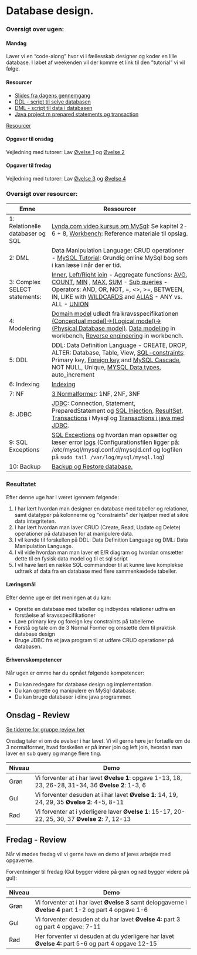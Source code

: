 # Database design.


### Oversigt over ugen:  

#### Mandag
Laver vi en “code-along” hvor vi I fællesskab designer og koder en lille database.
I løbet af weekenden vil der komme et link til den ”tutorial” vi vil følge.

#### Resourcer
- [Slides fra dagens gennemgang](resources/slides.pptm)
- [DDL - script til selve databasen](resources/ddl.sql)
- [DML - script til data i databasen](resources/dml.sql)
- [Java project m prepared statements og transaction](resources/TestDB.zip)


[Resourcer](https://drive.google.com/drive/folders/1YM6ZdDmQkitjEDoRnVKcSuNgoSl_H8-j?usp=sharing)

#### Opgaver til onsdag
Vejledning med tutorer: Lav [Øvelse 1](exercises/SQLex1.md) og [Øvelse 2](exercises/DDLexercise2.md)

#### Opgaver til fredag
Vejledning med tutorer: Lav [Øvelse 3](exercises/NormaliseringEx3.md) og [Øvelse 4](exercises/DatabaseExercise4.md)



### Oversigt over resourcer:  

| Emne                             | Ressourcer                               |
| -------------------------------- | ---------------------------------------- |
| 1: Relationelle databaser og SQL | [Lynda.com video kursus om MySql](https://www.lynda.com/MySQL-tutorials/SELECT-statement/139986/173303-4.html?org=cphbusiness.dk): Se kapitel 2-6 + 8, [Workbench](https://dev.mysql.com/doc/workbench/en/): Reference materiale til opslag. |
| 2: DML                           | Data Manipulation Language: CRUD operationer - [MySQL Tutorial](http://www.mysqltutorial.org/basic-mysql-tutorial.aspx): Grundig online MySql bog som i kan læse i når der er tid. |
| 3: Complex SELECT statements:    | [Inner](http://www.mysqltutorial.org/mysql-inner-join.aspx), [Left/Right join](http://www.mysqltutorial.org/mysql-left-join.aspx) - Aggregate functions:    [AVG](http://www.mysqltutorial.org/mysql-avg/), [COUNT](http://www.mysqltutorial.org/mysql-row-count/), [MIN](http://www.mysqltutorial.org/mysql-min/) , [MAX](http://www.mysqltutorial.org/mysql-max-function/), [SUM](http://www.mysqltutorial.org/mysql-sum/) - [Sub queries](http://www.mysqltutorial.org/mysql-subquery/) - Operators: AND, OR, NOT, =, <>, >=, BETWEEN, IN, LIKE with [WILDCARDS](http://www.mysqltutorial.org/mysql-like/) and [ALIAS](http://www.mysqltutorial.org/mysql-alias/) - ANY vs. ALL - [UNION](http://www.mysqltutorial.org/sql-union-mysql.aspx) |
| 4: Modelering                    | [Domain model](http://stg-tud.github.io/eise/WS11-EiSE-07-Domain_Modeling.pdf) udledt fra kravsspecifikationen [(Conceptual model)->(Logical model)-> (Physical Database model)](https://www.visual-paradigm.com/support/documents/vpuserguide/3563/3564/85378_conceptual,l.html). [Data modeling](https://dev.mysql.com/doc/workbench/en/wb-data-modeling.html) in workbench, [Reverse engineering](https://dev.mysql.com/doc/workbench/en/wb-reverse-engineer-live.html) in workbench. |
| 5: DDL                           | DDL: Data Definition Language - CREATE, DROP, ALTER: Database, Table, View, [SQL-constraints](https://www.tutorialspoint.com/sql/sql-constraints.htm): Primary key, [Foreign key]() and [MySQL Cascade](http://www.mysqltutorial.org/mysql-on-delete-cascade/), NOT NULL, Unique, [MYSQL Data types](https://www.tutorialspoint.com/mysql/mysql-data-types.htm),  auto_increment |
| 6: Indexing                      | [Indexing](http://www.tutorialspoint.com/mysql/mysql-indexes.htm) |
| 7: NF                            | [3 Normalformer](http://www.studytonight.com/dbms/database-normalization.php): 1NF, 2NF, 3NF |
| 8: JDBC                          | [JDBC](https://www.tutorialspoint.com//jdbc/jdbc-quick-guide.htm): Connection, Statement, PreparedStatement og [SQL Injection](https://www.javacodegeeks.com/2012/11/sql-injection-in-java-application.html), [ResultSet](http://tutorials.jenkov.com/jdbc/resultset.html), [Transactions](https://www.tutorialspoint.com/mysql/mysql-transactions.htm) i Mysql og [Transactions i java med JDBC](https://www.tutorialspoint.com/jdbc/jdbc-transactions.htm). |
| 9: SQL Exceptions                | [SQL Exceptions](https://www.tutorialspoint.com/jdbc/jdbc-exceptions.htm) og hvordan man opsætter og læser error [logs](http://www.pontikis.net/blog/how-and-when-to-enable-mysql-logs) (Configurationsfilen ligger på: /etc/mysql/mysql.conf.d/mysqld.cnf og logfilen på `sudo tail /var/log/mysql/mysql.log`) |
| 10: Backup                       | [Backup og Restore database.](https://www.backuphowto.info/how-backup-mysql-database-automatically-linux-users) |





### Resultatet

Efter denne uge har i været igennem følgende:

1. I har lært hvordan man designer en database med tabeller og relationer, samt datatyper på kolonnerne og "constraints" der hjælper med at sikre data integriteten.
2. I har lært hvordan man laver CRUD (Create, Read, Update og Delete) operationer på databasen for at manipulere data.
3. I vil kende til forskellen på DDL: Data Definition Language og DML: Data Manipulation Language.
4. I vil vide hvordan man man laver et E/R diagram og hvordan omsætter dette til en fysisk data model og til et sql script
5. I vil have lært en række SQL commandoer til at kunne lave komplekse udtræk af data fra en database med flere sammenkædede tabeller.

#### Læringsmål

Efter denne uge er det meningen at du kan:

- Oprette en database med tabeller og indbyrdes relationer udfra en forståelse af kravsspecifikationer
- Lave primary key og foreign key constraints på tabellerne
- Forstå og tale om de 3 Normal Former og omsætte dem til praktisk database design
- Bruge JDBC fra et java program til at udføre CRUD operationer på databasen.

#### Erhvervskompetencer

Når ugen er omme har du opnået følgende kompetencer:

- Du kan redegøre for database design og implementation.
- Du kan oprette og manipulere en MySql database.
- Du kan bruge databaser i dine java programmer.



## Onsdag - Review   

[Se tiderne for gruppe review her](https://docs.google.com/spreadsheets/d/1dimfKx2nP6wmzixonlXTLQn6IiLEhVQv8dgcOZC3V3k/edit#gid=711878783)

Onsdag taler vi om de øvelser i har lavet. Vi vil gerne høre jer fortælle om de 3 normalformer, hvad forskellen er på inner join og left join, hvordan man laver en sub query og mange flere ting.

| Niveau | Demo                                     |
| ------ | ---------------------------------------- |
| Grøn   | Vi forventer at i har lavet **Øvelse 1**: opgave 1-13, 18, 23, 26-28, 31-34, 36 **Øvelse 2**: 1-3, 6 |
| Gul    | Vi forventer desuden at i har lavet **Øvelse 1**: 14, 19, 24, 29, 35 **Øvelse 2**: 4-5, 8-11 |
| Rød    | Vi forventer at i yderligere laver **Øvelse 1**: 15-17, 20-22, 25, 30, 37 **Øvelse 2**: 7, 12-13 |



## Fredag - Review   

Når vi mødes fredag vil vi gerne have en demo af jeres arbejde med opgaverne.

Forventninger til fredag (Gul bygger videre på grøn og rød bygger videre på gul):  

| Niveau | Demo                                     |
| ------ | ---------------------------------------- |
| Grøn   | Vi forventer at i har lavet **Øvelse 3** samt delopgaverne i **Øvelse 4** part 1-2 og part 4 opgave 1-6 |
| Gul    | Vi forventer desuden at du har lavet **Øvelse 4:** part 3 og part 4 opgave: 7-11 |
| Rød    | Her forventer vi desuden at du yderligere har lavet **Øvelse 4:** part 5-6 og part 4 opgave 12-15 |



